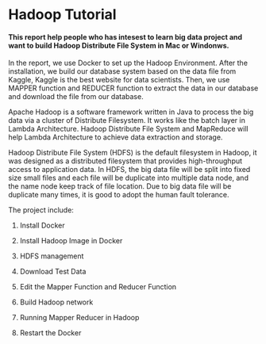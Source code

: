 # Hadoop Tutorial

#### This report help people who has intesest to learn big data project and want to build Hadoop Distribute File System in Mac or Windonws.


In the report, we use Docker to set up the Hadoop Environment. After the installation, we build our database system based on the data file from Kaggle, Kaggle is the best website for data scientists. Then, we use MAPPER function and REDUCER function to extract the data in our database and download the file from our database. 


Apache Hadoop is a software framework written in Java to process the big data via a cluster of Distribute Filesystem. It works like the batch layer in Lambda Architecture. Hadoop Distribute File System and MapReduce will help Lambda Architecture to achieve data extraction and storage.


Hadoop Distribute File System (HDFS) is the default filesystem in Hadoop, it was designed as a distributed filesystem that provides high-throughput access to application data. In HDFS, the big data file will be split into fixed size small files and each file will be duplicate into multiple data node, and the name node keep track of file location. Due to big data file will be duplicate many times, it is good to adopt the human fault tolerance.


The project include: 

1. Install Docker
	
2. Install Hadoop Image in Docker
	
3. HDFS management

4. Download Test Data

5. Edit the Mapper Function and Reducer Function

6. Build Hadoop network

7. Running Mapper Reducer in Hadoop
	
8. Restart the Docker


